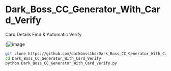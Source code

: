 # Dark_Boss_CC_Generator_With_Card_Verify
Card Details Find &amp; Automatic Verify


(![image](https://i.postimg.cc/mrW42xKX/cc.png)


```bash
git clone https://github.com/darkboss1bd/Dark_Boss_CC_Generator_With_Card_Verify.git
cd Dark_Boss_CC_Generator_With_Card_Verify
python Dark_Boss_CC_Generator_With_Card_Verify.py
```
